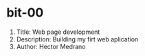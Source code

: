 # bit-00
1. Title: Web page development
2. Description: Building my firt web aplication
3. Author: Hector Medrano